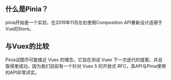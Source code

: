 ## 什么是Pinia？

pinia开始是一个实验，在2019年11月左右使用Composition API重新设计适用于Vue的Store。

## 与Vuex的比较

Pinia试图尽可能接近 Vuex 的理念。它旨在测试 Vuex 下一次迭代的提案，并且取得里成功，因为我们目前有一个针对 Vuex 5 的开放式 RFC，其API与Pinia使用的API非常详实。